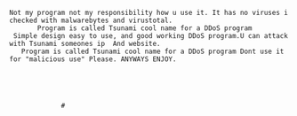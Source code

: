     Not my program not my responsibility how u use it. It has no viruses i checked with malwarebytes and virustotal.
           Program is called Tsunami cool name for a DDoS program
     Simple design easy to use, and good working DDoS program.U can attack with Tsunami someones ip  And website.
       Program is called Tsunami cool name for a DDoS program Dont use it for "malicious use" Please. ANYWAYS ENJOY.
         
           
                             
                          

                 #                              
                       

 


















